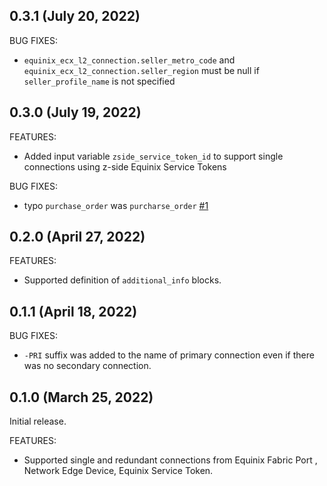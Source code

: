 ## 0.3.1 (July 20, 2022)

BUG FIXES:

- `equinix_ecx_l2_connection.seller_metro_code` and `equinix_ecx_l2_connection.seller_region` must be null if `seller_profile_name` is not specified

## 0.3.0 (July 19, 2022)

FEATURES:

- Added input variable `zside_service_token_id` to support single connections using z-side Equinix Service Tokens

BUG FIXES:

- typo `purchase_order` was `purcharse_order` [#1](https://github.com/equinix-labs/terraform-equinix-fabric-connection/issues/1)

## 0.2.0 (April 27, 2022)

FEATURES:

- Supported definition of `additional_info` blocks.

## 0.1.1 (April 18, 2022)

BUG FIXES:

- `-PRI` suffix was added to the name of primary connection even if there was no secondary connection.

## 0.1.0 (March 25, 2022)

Initial release.

FEATURES:

- Supported single and redundant connections from Equinix Fabric Port , Network Edge Device, Equinix Service Token.
